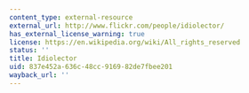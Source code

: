 ```yaml
---
content_type: external-resource
external_url: http://www.flickr.com/people/idiolector/
has_external_license_warning: true
license: https://en.wikipedia.org/wiki/All_rights_reserved
status: ''
title: Idiolector
uid: 837e452a-636c-48cc-9169-82de7fbee201
wayback_url: ''
---
```

